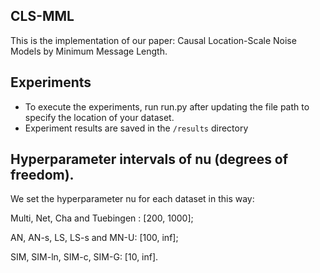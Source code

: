 ## CLS-MML

This is the implementation of our paper: Causal Location-Scale Noise Models by Minimum Message Length.



## Experiments
- To execute the experiments, run run.py after updating the file path to specify the location of your dataset.
- Experiment results are saved in the `/results` directory

## Hyperparameter intervals of nu (degrees of freedom).

We set the hyperparameter nu for each dataset in this way:

Multi, Net, Cha and Tuebingen : [200, 1000];

AN, AN-s, LS, LS-s and MN-U: [100, inf];

SIM, SIM-ln, SIM-c, SIM-G: [10, inf].




